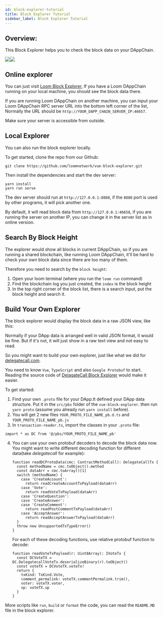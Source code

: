 ```yaml
---
id: block-explorer-tutorial
title: Block Explorer Tutorial
sidebar_label: Block Explorer Tutorial
---
```


## Overview:
This Block Explorer helps you to check the block data on your DAppChain.

![](/developers/docs/img/block_explorer.png)![](/developers/docs/img/block_explorer_details.png)

## Online explorer
You can just visit [Loom Block Explorer](https://blockexplorer.loomx.io),
If you have a Loom DAppChain running on your local machine, you should see the block data there.

If you are running Loom DAppChain on another machine, you can input your
Loom DAppChain RPC server URL into the bottom left corner of the list,
Normally the URL should be `http://YOUR_DAPP_CHAIN_SERVER_IP:46657`.

Make sure your server is accessible from outside.

## Local Explorer
You can also run the block explorer locally.

To get started, clone the repo from our Github:

```
git clone https://github.com/loomnetwork/vue-block-explorer.git
```

Then install the dependencies and start the dev server:

```
yarn install
yarn run serve
```

The dev server should run at `http://127.0.0.1:8080`,  if the `8080` port is used by
other programs, it will pick another one.

By default, it will read block data from `http://127.0.0.1:46658`, if you are running the server
on another IP, you can change it in the server list as in online version.

## Search By Block Height

The explorer would show all blocks in current DAppChain, so if you are running a shared blockchain,
like running Loom DAppChain, it'll be hard to check your own block data since there are too many of them.

Therefore you need to search by the `block height`:
1. Open your loom terminal (where you run the `loom run` command)
2. Find the blockchain log you just created, the `index` is the block height
3. In the top right corner of the block list, there is a search input, put the block height and search it.

## Build Your Own Explorer
The block explorer would display the block data in a raw JSON view, like this:

Normally if your DApp data is arranged well in valid JSON format, it would be fine.
But if it's not, it will just show in a raw text view and not easy to read.

So you might want to build your own explorer, just like what we did for [delegatecall.com](http://blockchain.delegatecall.com).

You need to know `Vue`, `TypeScript` and also `Google Protobuf` to start.
Reading the source code of [DelagateCall Block Explorer](https://github.com/loomnetwork/vue-block-explorer/tree/dc-2) would make it easier.

To get started:
1. Find your own `.proto` file for your DApp.It defined your DApp data structure. Put it in the `src/pbs` folder of the `vue-block-explorer`.
then run `yarn proto` (assume you already run `yarn install` before).
2. You will get 2 new files `YOUR_PROTO_FILE_NAME_pb.d.ts` and `YOUR_PROTO_FILE_NAME_pb.js`
3. In `transaction-reader.ts`, import the classes in your `.proto` file:
```
import * as DC from '@/pbs/YOUR_PROTO_FILE_NAME_pb'
```

4. You can use your own protobuf decoders to decode the block data now.
You might want to write different decoding function for different data(take *delegatecall* for example):
    ```
    function readDCProtoData(cmc: ContractMethodCall): DelegateCallTx {
      const methodName = cmc.toObject().method
      const dataArr = cmc.toArray()[1]
      switch (methodName) {
        case 'CreateAccount':
          return readCreateAccountTxPayload(dataArr)
        case 'Vote':
          return readVoteTxPayload(dataArr)
        case 'CreateQuestion':
        case 'CreateAnswer':
        case 'CreateComment':
          return readPostCommentTxPayload(dataArr)
        case 'AcceptAnswer':
          return readAcceptAnswerTxPayload(dataArr)
      }
      throw new UnsupportedTxTypeError()
    }
    ```
    For each of these decoding functions, use relative protobuf function to decode:

    ```
    function readVoteTxPayload(r: Uint8Array): IVoteTx {
      const DCVoteTX = DC.DelegatecallVoteTx.deserializeBinary(r).toObject()
      const voteTX = DCVoteTX.voteTx!
      return {
        txKind: TxKind.Vote,
        comment_permalink: voteTX.commentPermalink.trim(),
        voter: voteTX.voter,
        up: voteTX.up
      }
    }
    ```

More scripts like `run`, `build` or `format` the code, you can read the `README.MD` file in
the block explorer.







